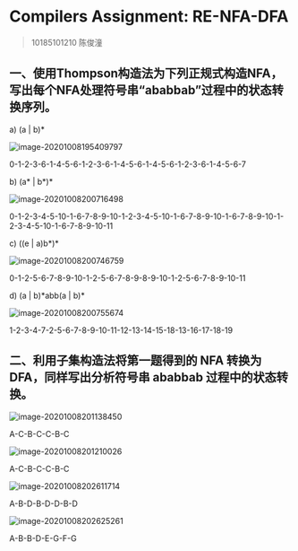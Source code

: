 # Compilers Assignment: RE-NFA-DFA

> 10185101210 陈俊潼

## 一、使用Thompson构造法为下列正规式构造NFA，写出每个NFA处理符号串“ababbab”过程中的状态转换序列。

a) (a | b)\*

![image-20201008195409797](https://billc.oss-cn-shanghai.aliyuncs.com/img/2020-10-08-rlJ9GG.png)

0-1-2-3-6-1-4-5-6-1-2-3-6-1-4-5-6-1-4-5-6-1-2-3-6-1-4-5-6-7​

b) (a\* | b\*)\*

![image-20201008200716498](https://billc.oss-cn-shanghai.aliyuncs.com/img/2020-10-08-egp0d8.png)

0-1-2-3-4-5-10-1-6-7-8-9-10-1-2-3-4-5-10-1-6-7-8-9-10-1-6-7-8-9-10-1-2-3-4-5-10-1-6-7-8-9-10-11​

c) ((e | a)b\*)\*

![image-20201008200746759](https://billc.oss-cn-shanghai.aliyuncs.com/img/2020-10-08-UkB2VN.png)

  0-1-2-5-6-7-8-9-10-1-2-5-6-7-8-9-8-9-10-1-2-5-6-7-8-9-10-11

d) (a | b)\*abb(a | b)\*

![image-20201008200755674](https://billc.oss-cn-shanghai.aliyuncs.com/img/2020-10-08-QPYsRR.png)

1-2-3-4-7-2-5-6-7-8-9-10-11-12-13-14-15-18-13-16-17-18-19

## 二、利用子集构造法将第一题得到的 NFA 转换为 DFA，同样写出分析符号串 ababbab 过程中的状态转换。

![image-20201008201138450](https://billc.oss-cn-shanghai.aliyuncs.com/img/2020-10-08-QR4c7k.png)

A-C-B-C-C-B-C

![image-20201008201210026](https://billc.oss-cn-shanghai.aliyuncs.com/img/2020-10-08-lZfS4i.png)

A-C-B-C-C-B-C

![image-20201008202611714](https://billc.oss-cn-shanghai.aliyuncs.com/img/2020-10-08-GtvWvX.png)

A-B-D-B-D-D-B-D

![image-20201008202625261](https://billc.oss-cn-shanghai.aliyuncs.com/img/2020-10-08-vYWQLp.png)

A-B-B-D-E-G-F-G